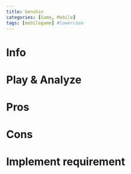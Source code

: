 ```yaml
---
title: Genshin
categories: [Game, Mobile]
tags: [mobilegame] #lowercase    
---
```



# Info

# Play & Analyze 

# Pros

# Cons


# Implement requirement